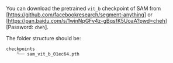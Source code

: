You can download the pretrained ```vit_b``` checkpoint of SAM from [https://github.com/facebookresearch/segment-anything] or [https://pan.baidu.com/s/1winNpGFv4z-gBqsfK5UoaA?pwd=cheh] [Password: ```cheh```].

The folder structure should be:
```
checkpoints
    └── sam_vit_b_01ec64.pth
```